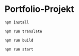 # Portfolio-Projekt

[comment]: <> (beschreibung worum es geht!)

[comment]: <> (Schritte z.b. npm install etc.. zum ausführen) 

```bash
npm install 
```
```bash
npm run translate 
```

```bash
npm run build 
```

```bash
npm run start 
```
[comment]: <> (index.html im Browser öffnen)









